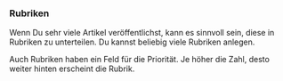 ### Rubriken
Wenn Du sehr viele Artikel veröffentlichst, kann es sinnvoll sein, diese in Rubriken zu unterteilen. Du kannst beliebig viele Rubriken anlegen.

Auch Rubriken haben ein Feld für die Priorität. Je höher die Zahl, desto weiter hinten erscheint die Rubrik.